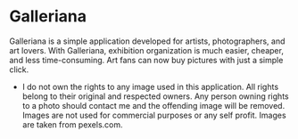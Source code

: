 # Galleriana

Galleriana is a simple application developed for artists, photographers, and art lovers. With Galleriana, exhibition organization is much easier, cheaper, and less time-consuming. Art fans can now buy pictures with just a simple click.


* I do not own the rights to any image used in this application. All rights belong to their original and respected owners. Any person owning rights to a photo should contact me and the offending image will be removed. Images are not used for commercial purposes or any self profit. Images are taken from pexels.com.
